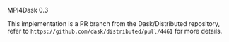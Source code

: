 MPI4Dask 0.3

This implementation is a PR branch from the Dask/Distributed repository, refer to `https://github.com/dask/distributed/pull/4461` for more details.
